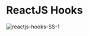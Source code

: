 # ReactJS Hooks 

![reactjs-hooks-SS-1](https://user-images.githubusercontent.com/92137648/155111833-5461e3b5-0b26-4eba-9464-a5a8032c4699.jpeg)